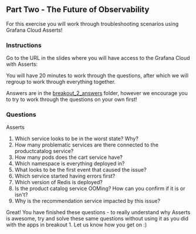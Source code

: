 ## Part Two - The Future of Observability
For this exercise you will work through troubleshooting scenarios using Grafana Cloud Asserts!

### Instructions
Go to the URL in the slides where you will have access to the Grafana Cloud with Asserts:

You will have 20 minutes to work through the questions, after which we will regroup to work through everything together.
 
Answers are in the [breakout_2_answers](./breakout_2_answers) folder, however we encourage you to try to work through the questions on your own first!

### Questions
Asserts
1. Which service looks to be in the worst state? Why?
1. How many problematic services are there connected to the productcatalog service?
1. How many pods does the cart service have?
1. Which namespace is everything deployed in?
1. What looks to be the first event that caused the issue? 
1. Which service started having errors first? 
1. Which version of Redis is deployed?
1. Is the product catalog service OOMing? How can you confirm if it is or isn't?
1. Why is the recommendation service impacted by this issue?

Great! You have finished these questions - to really understand why Asserts is awesome, try and solve these same questions without using it as you did with the apps in breakout 1. Let us know how you get on :) 

